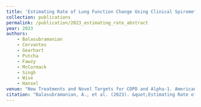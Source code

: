 ```yaml
---
title: 'Estimating Rate of Lung Function Change Using Clinical Spirometry Data (Abstract)'
collection: publications
permalink: /publication/2023_estimating_rate_abstract
year: 2023
authors: 
    - Balasubramanian
    - Cervantes
    - Gearhart
    - Putcha
    - Fawzy
    - McCormack
    - Singh
    - Wise
    - Hansel
venue: "New Treatments and Novel Targets for COPD and Alpha-1. American Thoracic Society."
citation: "Balasubramanian, A., et al. (2023). &quot;Estimating Rate of Lung Function Change Using Clinical Spirometry Data.&quot; B22. New Treatments and Novel Targets for COPD and Alpha-1. American Thoracic Society."
---
```


